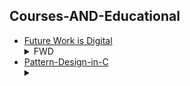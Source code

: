 ## Courses-AND-Educational
- [Future Work is Digital](FWD/)<details><summary>FWD</summary>Future Work is Digital initiative - powered by ITIDA has sponsored my enrollment in the Embedded Systems - Advanced Track</details>
- [Pattern-Design-in-C](https://github.com/Abdulrahman-Yasser/PatternDesign-In-C/)<details><summary></summary>Repo brief</details>
